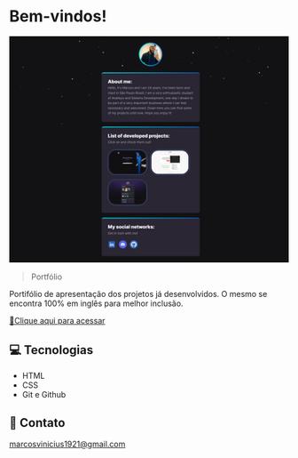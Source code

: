 # Bem-vindos! 

![preview](./.github/face.png)

> Portfólio

Portifólio de apresentação dos projetos já desenvolvidos. O mesmo se encontra 100% em inglês para melhor inclusão.

[🔗Clique aqui para acessar](https://marck0s.github.io/portifolio)

## 💻 Tecnologias

- HTML
- CSS
- Git e Github

## 📧 Contato

marcosvinicius1921@gmail.com
